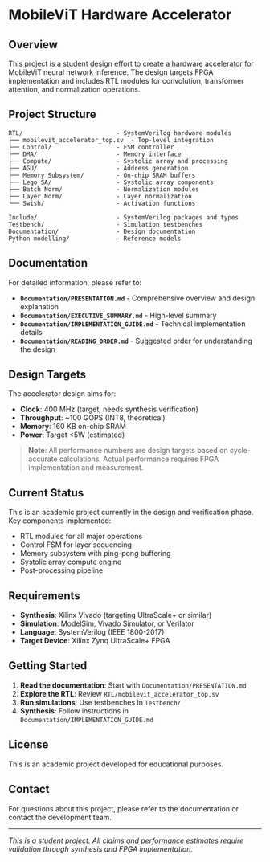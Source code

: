 # MobileViT Hardware Accelerator

## Overview

This project is a student design effort to create a hardware accelerator for MobileViT neural network inference. The design targets FPGA implementation and includes RTL modules for convolution, transformer attention, and normalization operations.

## Project Structure

```
RTL/                          - SystemVerilog hardware modules
├── mobilevit_accelerator_top.sv  - Top-level integration
├── Control/                  - FSM controller
├── DMA/                      - Memory interface
├── Compute/                  - Systolic array and processing
├── AGU/                      - Address generation
├── Memory Subsystem/         - On-chip SRAM buffers
├── Lego SA/                  - Systolic array components
├── Batch Norm/               - Normalization modules
├── Layer Norm/               - Layer normalization
└── Swish/                    - Activation functions

Include/                      - SystemVerilog packages and types
Testbench/                    - Simulation testbenches
Documentation/                - Design documentation
Python modelling/             - Reference models
```

## Documentation

For detailed information, please refer to:

- **`Documentation/PRESENTATION.md`** - Comprehensive overview and design explanation
- **`Documentation/EXECUTIVE_SUMMARY.md`** - High-level summary
- **`Documentation/IMPLEMENTATION_GUIDE.md`** - Technical implementation details
- **`Documentation/READING_ORDER.md`** - Suggested order for understanding the design

## Design Targets

The accelerator design aims for:
- **Clock**: 400 MHz (target, needs synthesis verification)
- **Throughput**: ~100 GOPS (INT8, theoretical)
- **Memory**: 160 KB on-chip SRAM
- **Power**: Target <5W (estimated)

> **Note**: All performance numbers are design targets based on cycle-accurate calculations. Actual performance requires FPGA implementation and measurement.

## Current Status

This is an academic project currently in the design and verification phase. Key components implemented:
- RTL modules for all major operations
- Control FSM for layer sequencing
- Memory subsystem with ping-pong buffering
- Systolic array compute engine
- Post-processing pipeline

## Requirements

- **Synthesis**: Xilinx Vivado (targeting UltraScale+ or similar)
- **Simulation**: ModelSim, Vivado Simulator, or Verilator
- **Language**: SystemVerilog (IEEE 1800-2017)
- **Target Device**: Xilinx Zynq UltraScale+ FPGA

## Getting Started

1. **Read the documentation**: Start with `Documentation/PRESENTATION.md`
2. **Explore the RTL**: Review `RTL/mobilevit_accelerator_top.sv`
3. **Run simulations**: Use testbenches in `Testbench/`
4. **Synthesis**: Follow instructions in `Documentation/IMPLEMENTATION_GUIDE.md`

## License

This is an academic project developed for educational purposes.

## Contact

For questions about this project, please refer to the documentation or contact the development team.

---

*This is a student project. All claims and performance estimates require validation through synthesis and FPGA implementation.*
